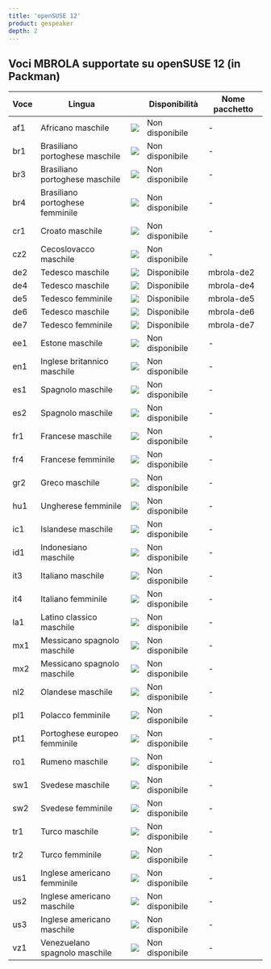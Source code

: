 ```yaml
---
title: 'openSUSE 12'
product: gespeaker
depth: 2
---
```


## Voci MBROLA supportate su openSUSE 12 (in Packman)

| **Voce**  | **Lingua**                      |                             | **Disponibilità** | **Nome pacchetto**  |
| --------- | ------------------------------- | --------------------------- | ----------------- | ------------------- |
| af1       | Africano maschile               | ![](/resources/gtk-no.png)  | Non disponibile   | -                   |
| br1       | Brasiliano portoghese maschile  | ![](/resources/gtk-no.png)  | Non disponibile   | -                   |
| br3       | Brasiliano portoghese maschile  | ![](/resources/gtk-no.png)  | Non disponibile   | -                   |
| br4       | Brasiliano portoghese femminile | ![](/resources/gtk-no.png)  | Non disponibile   | -                   |
| cr1       | Croato maschile                 | ![](/resources/gtk-no.png)  | Non disponibile   | -                   |
| cz2       | Cecoslovacco maschile           | ![](/resources/gtk-no.png)  | Non disponibile   | -                   |
| de2       | Tedesco maschile                | ![](/resources/gtk-yes.png) | Disponibile       | mbrola-de2          |
| de4       | Tedesco maschile                | ![](/resources/gtk-yes.png) | Disponibile       | mbrola-de4          |
| de5       | Tedesco femminile               | ![](/resources/gtk-yes.png) | Disponibile       | mbrola-de5          |
| de6       | Tedesco maschile                | ![](/resources/gtk-yes.png) | Disponibile       | mbrola-de6          |
| de7       | Tedesco femminile               | ![](/resources/gtk-yes.png) | Disponibile       | mbrola-de7          |
| ee1       | Estone maschile                 | ![](/resources/gtk-no.png)  | Non disponibile   | -                   |
| en1       | Inglese britannico maschile     | ![](/resources/gtk-no.png)  | Non disponibile   | -                   |
| es1       | Spagnolo maschile               | ![](/resources/gtk-no.png)  | Non disponibile   | -                   |
| es2       | Spagnolo maschile               | ![](/resources/gtk-no.png)  | Non disponibile   | -                   |
| fr1       | Francese maschile               | ![](/resources/gtk-no.png)  | Non disponibile   | -                   |
| fr4       | Francese femminile              | ![](/resources/gtk-no.png)  | Non disponibile   | -                   |
| gr2       | Greco maschile                  | ![](/resources/gtk-no.png)  | Non disponibile   | -                   |
| hu1       | Ungherese femminile             | ![](/resources/gtk-no.png)  | Non disponibile   | -                   |
| ic1       | Islandese maschile              | ![](/resources/gtk-no.png)  | Non disponibile   | -                   |
| id1       | Indonesiano maschile            | ![](/resources/gtk-no.png)  | Non disponibile   | -                   |
| it3       | Italiano maschile               | ![](/resources/gtk-no.png)  | Non disponibile   | -                   |
| it4       | Italiano femminile              | ![](/resources/gtk-no.png)  | Non disponibile   | -                   |
| la1       | Latino classico maschile        | ![](/resources/gtk-no.png)  | Non disponibile   | -                   |
| mx1       | Messicano spagnolo maschile     | ![](/resources/gtk-no.png)  | Non disponibile   | -                   |
| mx2       | Messicano spagnolo maschile     | ![](/resources/gtk-no.png)  | Non disponibile   | -                   |
| nl2       | Olandese maschile               | ![](/resources/gtk-no.png)  | Non disponibile   | -                   |
| pl1       | Polacco femminile               | ![](/resources/gtk-no.png)  | Non disponibile   | -                   |
| pt1       | Portoghese europeo femminile    | ![](/resources/gtk-no.png)  | Non disponibile   | -                   |
| ro1       | Rumeno maschile                 | ![](/resources/gtk-no.png)  | Non disponibile   | -                   |
| sw1       | Svedese maschile                | ![](/resources/gtk-no.png)  | Non disponibile   | -                   |
| sw2       | Svedese femminile               | ![](/resources/gtk-no.png)  | Non disponibile   | -                   |
| tr1       | Turco maschile                  | ![](/resources/gtk-no.png)  | Non disponibile   | -                   |
| tr2       | Turco femminile                 | ![](/resources/gtk-no.png)  | Non disponibile   | -                   |
| us1       | Inglese americano femminile     | ![](/resources/gtk-no.png)  | Non disponibile   | -                   |
| us2       | Inglese americano maschile      | ![](/resources/gtk-no.png)  | Non disponibile   | -                   |
| us3       | Inglese americano maschile      | ![](/resources/gtk-no.png)  | Non disponibile   | -                   |
| vz1       | Venezuelano spagnolo maschile   | ![](/resources/gtk-no.png)  | Non disponibile   | -                   |
